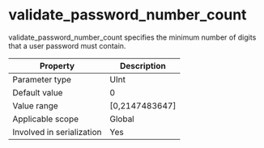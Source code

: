 validate_password_number_count
===================================================
<!-- # docslug#/oceanbase-database/oceanbase-database/V4.0.0/validate_password_number_count-1-2 -->
validate_password_number_count specifies the minimum number of digits that a user password must contain.


| **Property** | **Description** |
|---------|------------------|
| Parameter type | UInt |
| Default value | 0 |
| Value range | [0,2147483647] |
| Applicable scope | Global |
| Involved in serialization | Yes |


